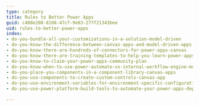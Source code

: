 ```yaml
---
type: category
title: Rules to Better Power Apps
guid: c408e208-8108-47cf-9e03-277f21343bee
uid: rules-to-better-power-apps
index:
- do-you-bundle-all-your-customizations-in-a-solution-model-driven
- do-you-know-the-difference-between-canvas-apps-and-model-driven-apps
- do-you-know-there-are-hundreds-of-connectors-for-power-apps-canvas
- do-you-know-there-are-training-templates-to-help-you-learn-power-apps-canvas
- do-you-know-to-claim-your-power-apps-community-plan
- do-you-know-when-to-use-power-automate-vs-internal-workflow-engine-model-driven-apps
- do-you-place-you-components-in-a-component-library-canvas-apps
- do-you-use-components-to-create-custom-controls-canvas-app
- do-you-use-environment-variables-for-environment-specific-configurations
- do-you-use-power-platform-build-tools-to-automate-your-power-apps-deployments

---
```

<p>​​<br></p>


